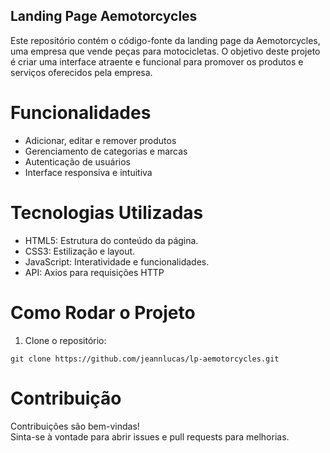 ## Landing Page Aemotorcycles

Este repositório contém o código-fonte da landing page da Aemotorcycles, uma empresa que vende peças para motocicletas. O objetivo deste projeto é criar uma interface atraente e funcional para promover os produtos e serviços oferecidos pela empresa.

# Funcionalidades

- Adicionar, editar e remover produtos
- Gerenciamento de categorias e marcas
- Autenticação de usuários
- Interface responsiva e intuitiva

# Tecnologias Utilizadas

- HTML5: Estrutura do conteúdo da página.
- CSS3: Estilização e layout.
- JavaScript: Interatividade e funcionalidades.
- API: Axios para requisições HTTP

# Como Rodar o Projeto

1. Clone o repositório:

`git clone https://github.com/jeannlucas/lp-aemotorcycles.git`

# Contribuição

Contribuições são bem-vindas! <br>
Sinta-se à vontade para abrir issues e pull requests para melhorias.

